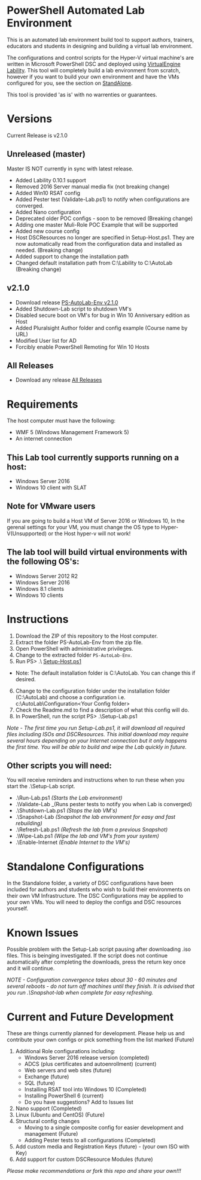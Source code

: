 
# PowerShell Automated Lab Environment
This is an automated lab environment build tool to support authors, trainers, educators and students in designing and building a virtual lab environment.   

The configurations and control scripts for the Hyper-V virtual machine's are written in Microsoft PowerShell DSC and deployed using [VirtualEngine Lability](https://github.com/VirtualEngine/Lability). This tool will completely build a lab environment from scratch, however if you want to build your own environment and have the VMs configured for you, see the section on [StandAlone](./Standalone/README.md).

This tool is provided 'as is' with no warrenties or guarantees.

# Versions
Current Release is v2.1.0

## Unreleased (master)
Master IS NOT currently in sync with latest release.
* Added Lability 0.10.1 support
* Removed 2016 Server manual media fix (not breaking change)
* Added Win10 RSAT config
* Added Pester test (Validate-Lab.ps1) to notify when configurations are converged.
* Added Nano configuration
* Deprecated older POC configs - soon to be removed (Breaking change)
* Adding one master Muli-Role POC Example that will be supported
* Added new course config
* Host DSCResources no longer are specified in Setup-Host.ps1. They are now automatically read from the configuration data and installed as needed. (Breaking change)
* Added support to change the installation path
* Changed default installation path from C:\Lability to C:\AutoLab (Breaking change)


## v2.1.0
* Download release [PS-AutoLab-Env v2.1.0](https://github.com/theJasonHelmick/PS-AutoLab-Env/releases/tag/v2.1.0)
* Added Shutdown-Lab script to shutdown VM's
* Disabled secure boot on VM's for bug in Win 10 Anniversary edition as Host
* Added Pluralsight Author folder and config example (Course name by URL)
* Modified User list for AD
* Forcibly enable PowerShell Remoting for Win 10 Hosts

## All Releases
* Download any release [All Releases](https://github.com/theJasonHelmick/PS-AutoLab-Env/releases)

# Requirements
The host computer must have the following:
* WMF 5 (Windows Management Framework 5)
* An internet connection

## This Lab tool currently supports running on a host:
* Windows Server 2016 
* Windows 10 client with SLAT 

## Note for VMware users
If you are going to build a Host VM of Server 2016 or Windows 10, In the gerenal settings for your VM, you must change the OS 
type to Hyper-V(Unsupported) or the Host hyper-v will not work!

## The lab tool will build virtual environments with the following OS's:
* Windows Server 2012 R2
* Windows Server 2016
* Windows 8.1 clients
* Windows 10 clients

# Instructions 
1. Download the ZIP of this repository to the Host computer.
2. Extract the folder PS-AutoLab-Env from the zip file.
3. Open PowerShell with administrative privileges.
4. Change to the extracted folder `PS-AutoLab-Env`.
5. Run PS> .\ [Setup-Host.ps1](./Setup-Host.ps1)
* Note: The default installation folder is C:\AutoLab. You can change this if desired.
6. Change to the configuration folder under the installation folder (C:\AutoLab) and choose a configuration i.e. c:\AutoLab\Configuration\<Your Config folder>
7. Check the Readme.md to find a description of what this config will do.
8. In PowerShell, run the script PS> .\Setup-Lab.ps1

_Note - The first time you run Setup-Lab.ps1, it will download all required files including ISOs and DSCResources.
This initial download may require several hours depending on your Internet connection but it only happens the first time.
You will be able to build and wipe the Lab quickly in future._

## Other scripts you will need:
You will receive reminders and instructions when to run these when you start the .\Setup-Lab script.

* .\Run-Lab.ps1 _(Starts the Lab environment)_
* .\Validate-Lab _(Runs pester tests to notify you when Lab is converged)
* .\Shutdown-Lab.ps1 _(Stops the lab VM's)_
* .\Snapshot-Lab _(Snapshot the lab environment for easy and fast rebuilding)_
* .\Refresh-Lab.ps1 _(Refresh the lab from a previous Snapshot)_
* .\Wipe-Lab.ps1 _(Wipe the lab and VM's from your system)_
* .\Enable-Internet _(Enable Internet to the VM's)_ 

# Standalone Configurations
In the Standalone folder, a variety of DSC configurations have been included for authors and students who wish to build their environments on their own VM Infrastructure. The DSC Configurations may be applied to your own VMs. You will need to deploy the configs and DSC resources yourself.

# Known Issues
Possible problem with the Setup-Lab script pausing after downloading .iso files. This is beinging investigated. 
If the script does not continue automatically after completing the downloads, press the return key once and it
will continue.

_NOTE - Configuration convergence takes about 30 - 60 minutes and several reboots - do not turn off machines until they finish. It is advised that you run .\Snapshot-lab when complete for easy refreshing._

# Current and Future Development
These are things currently planned for development. Please help us and contribute your own configs or pick something from the list marked (Future)

1. Additional Role configurations including:
   * Windows Server 2016 release version (completed)
   * ADCS (plus certificates and autoenrollment) (current)
   * Web servers and web sites (future)
   * Exchange (future)
   * SQL (future)
   * Installing RSAT tool into Windows 10 (Completed) 
   * Installing PowerShell 6 (current)
   * Do you have suggestions? Add to Issues list
2. Nano support (Completed)
3. Linux (Ubuntu and CentOS) (Future)
4. Structural config changes
    * Moving to a single composite config for easier development and management (Future)
    * Adding Pester tests to all configurations (Completed)
5. Add custom media and Registration Keys (future) - (your own ISO with Key)
6. Add support for custom DSCResource Modules (future)

_Please make recommendations or fork this repo and share your own!!!_
